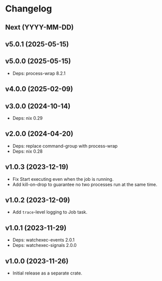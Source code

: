 # Changelog

## Next (YYYY-MM-DD)

## v5.0.1 (2025-05-15)

## v5.0.0 (2025-05-15)

- Deps: process-wrap 8.2.1

## v4.0.0 (2025-02-09)

## v3.0.0 (2024-10-14)

- Deps: nix 0.29

## v2.0.0 (2024-04-20)

- Deps: replace command-group with process-wrap
- Deps: nix 0.28

## v1.0.3 (2023-12-19)

- Fix Start executing even when the job is running.
- Add kill-on-drop to guarantee no two processes run at the same time.

## v1.0.2 (2023-12-09)

- Add `trace`-level logging to Job task.

## v1.0.1 (2023-11-29)

- Deps: watchexec-events 2.0.1
- Deps: watchexec-signals 2.0.0

## v1.0.0 (2023-11-26)

- Initial release as a separate crate.
